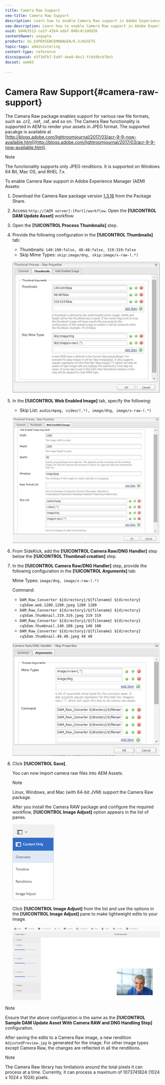 ```yaml
---
title: Camera Raw Support
seo-title: Camera Raw Support
description: Learn how to enable Camera Raw support in Adobe Experience Manager (AEM) Assets.
seo-description: Learn how to enable Camera Raw support in Adobe Experience Manager (AEM) Assets.
uuid: b0463513-ca1f-41b4-adaf-040cdc1ddd26
contentOwner: asgupta
products: SG_EXPERIENCEMANAGER/6.5/ASSETS
topic-tags: administering
content-type: reference
discoiquuid: e5f3dfb7-5a9f-4ee0-8ec1-fcb50bcb76e3
docset: aem65

---
```


# Camera Raw Support{#camera-raw-support}

The Camera Raw package enables support for various raw file formats, such as .cr2, .nef, .raf, and so on. The Camera Raw functionality is supported in AEM to render your assets in JPEG format. The supported pacakge is available at [http://blogs.adobe.com/lightroomjournal/2017/03/acr-9-9-now-available.html](http://blogs.adobe.com/lightroomjournal/2017/03/acr-9-9-now-available.html).

>[!NOTE]
>
>The functionality supports only JPEG renditions. It is supported on Windows 64 Bit, Mac OS, and RHEL 7.x.

To enable Camera Raw support in Adobe Experience Manager (AEM) Assets:

1. Download the Camera Raw package version [1.3.16](https://www.adobeaemcloud.com/content/marketplace/marketplaceProxy.html?packagePath=/content/companies/public/adobe/packages/aem630/product/assets/aem-assets-cameraraw-pkg) from the Package Share.
1. Access `http://[AEM server]:[Port]/workflow`. Open the **[!UICONTROL DAM Update Asset]** workflow.
1. Open the **[!UICONTROL Process Thumbnails]** step.  

1. Provide the following configuration in the **[!UICONTROL Thumbnails]** tab:

    * Thumbnails: `140:100:false, 48:48:false, 319:319:false`
    * Skip Mime Types: `skip:image/dng, skip:image/x-raw-(.*)`

   ![](assets/chlimage_1-128.png)

1. In the **[!UICONTROL Web Enabled Image]** tab, specify the following:

    * Skip List: `audio/mpeg, video/(.*), image/dng, image/x-raw-(.*)`

   ![](assets/chlimage_1-129.png)

1. From SideKick, add the **[!UICONTROL Camera Raw/DNG Handler]** step below the **[!UICONTROL Thumbnail creation]** step.
1. In the **[!UICONTROL Camera Raw/DNG Handler]** step, provide the following configuration in the **[!UICONTROL Arguments]** tab:

   Mime Types: `image/dng, image/x-raw-(.*)`

   Command:

    * `DAM_Raw_Converter ${directory}/${filename} ${directory} cq5dam.web.1280.1280.jpeg 1280 1280`
    * `DAM_Raw_Converter ${directory}/${filename} ${directory} cq5dam.thumbnail.319.319.jpeg 319 319`
    * `DAM_Raw_Converter ${directory}/${filename} ${directory} cq5dam.thumbnail.140.100.jpeg 140 100`
    * `DAM_Raw_Converter ${directory}/${filename} ${directory} cq5dam.thumbnail.48.48.jpeg 48 48`

   ![](assets/chlimage_1-130.png)

1. Click **[!UICONTROL Save]**.

   You can now import camera raw files into AEM Assets.

   >[!NOTE]
   >
   >Linux, Windows, and Mac (with 64-bit JVM) support the Camera Raw package.

   After you install the Camera RAW package and configure the required workflow, **[!UICONTROL Image Adjust]** option appears in the list of panes.

   ![](assets/chlimage_1-131.png)

   Click **[!UICONTROL Image Adjust]** from the list and use the options in the **[!UICONTROL Image Adjust]** pane to make lightweight edits to your image.

   ![](assets/chlimage_1-132.png)

>[!NOTE]
>
>Ensure that the above configuration is the same as the **[!UICONTROL Sample DAM Update Asset With Camera RAW and DNG Handling Step]** configuration.

After saving the edits to a Camera Raw image, a new rendition `AdjustedPreview.jpg` is generated for the image. For other image types except Camera Raw, the changes are reflected in all the renditions.

>[!NOTE]
>
>The Camera Raw library has limitations around the total pixels it can process at a time. Currently, it can process a maximum of 1073741824 (1024 x 1024 x 1024) pixels.

